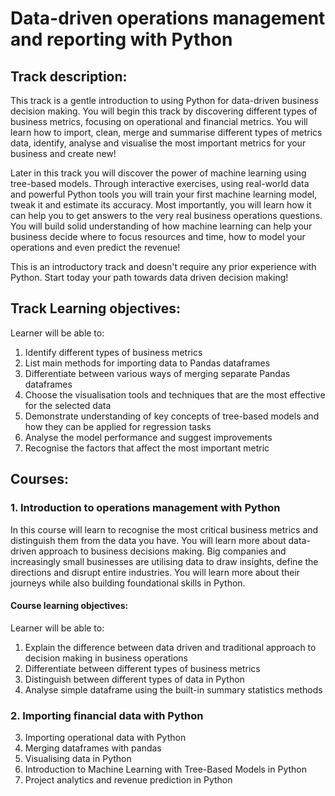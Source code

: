 # Data-driven operations management and reporting with Python

## Track description:

This track is a gentle introduction to using Python for data-driven business decision making. You will begin this track by discovering different types of business metrics, focusing on operational and financial metrics. You will learn how to import, clean, merge and summarise different types of metrics data, identify, analyse and visualise the most important metrics for your business and create new!

Later in this track you will discover the power of machine learning using tree-based models. Through interactive exercises, using real-world data and powerful Python tools you will train your first machine learning model, tweak it and estimate its accuracy. Most importantly, you will learn how it can help you to get answers to the very real business operations questions. You will build solid understanding of how machine learning can help your business decide where to focus resources and time, how to model your operations and even predict the revenue! 

This is an introductory track and doesn't require any prior experience with Python. Start today your path towards data driven decision making!


## Track Learning objectives:

Learner will be able to:
1. Identify different types of business metrics
2. List main methods for importing data to Pandas dataframes
3. Differentiate between various ways of merging separate Pandas dataframes
4. Choose the visualisation tools and techniques that are the most effective for the selected data
5. Demonstrate understanding of key concepts of tree-based models and how they can be applied for regression tasks
6. Analyse the model performance and suggest improvements
7. Recognise the factors that affect the most important metric 


## Courses:

### 1. Introduction to operations management with Python

In this course will learn to recognise the most critical business metrics and distinguish them from the data you have. You will learn more about data-driven approach to business decisions making. Big companies and increasingly small businesses are utilising data to draw insights, define the directions and disrupt entire industries. You will learn more about their journeys while also building foundational skills in Python.

#### Course learning objectives:

Learner will be able to:
  1. Explain the difference between data driven and traditional approach to decision making in business operations
  2. Differentiate between different types of business metrics
  3. Distinguish between different types of data in Python
  4. Analyse simple dataframe using the built-in summary statistics methods




### 2.  Importing financial data with Python



3. Importing operational data with Python
4. Merging dataframes with pandas 
5. Visualising data in Python
6. Introduction to Machine Learning with Tree-Based Models in Python
7. Project analytics and revenue prediction in Python



